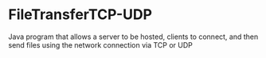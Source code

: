 # FileTransferTCP-UDP
Java program that allows a server to be hosted, clients to connect, and then send files using the network connection via TCP or UDP
